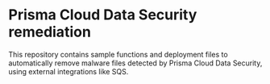 # Prisma Cloud Data Security remediation
This repository contains sample functions and deployment files to automatically 
remove malware files detected by Prisma Cloud Data Security, using external 
integrations like SQS.